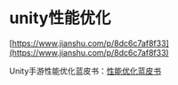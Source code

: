 # unity性能优化

[https://www.jianshu.com/p/8dc6c7af8f33](https://www.jianshu.com/p/8dc6c7af8f33)



Unity手游性能优化蓝皮书：[性能优化蓝皮书](https://mp.weixin.qq.com/s/oJnOA8Fmik4nb3nmFZWPDQ)



